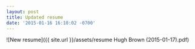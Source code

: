 ```yaml
---
layout: post
title: Updated resume
date: '2015-01-16 16:10:02 -0700'
---
```

![New resume]({{ site.url }}/assets/resume Hugh Brown (2015-01-17).pdf)
